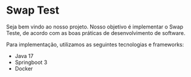 # Swap Test

Seja bem vindo ao nosso projeto. Nosso objetivo é implementar o Swap Teste, de acordo com as boas práticas de desenvolvimento de software.

Para implementação, utilizamos as seguintes tecnologias e frameworks:

- Java 17
- Springboot 3
- Docker